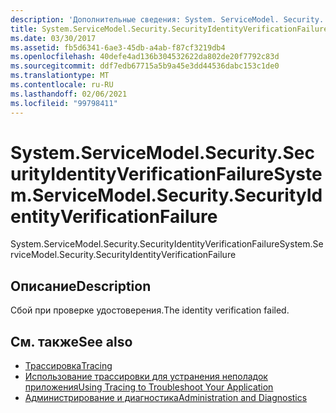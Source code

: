 ```yaml
---
description: 'Дополнительные сведения: System. ServiceModel. Security. Секуритидентитиверификатионфаилуре'
title: System.ServiceModel.Security.SecurityIdentityVerificationFailure
ms.date: 03/30/2017
ms.assetid: fb5d6341-6ae3-45db-a4ab-f87cf3219db4
ms.openlocfilehash: 40defe4ad136b304532622da802de20f7792c83d
ms.sourcegitcommit: ddf7edb67715a5b9a45e3dd44536dabc153c1de0
ms.translationtype: MT
ms.contentlocale: ru-RU
ms.lasthandoff: 02/06/2021
ms.locfileid: "99798411"
---
```

# <a name="systemservicemodelsecuritysecurityidentityverificationfailure"></a><span data-ttu-id="ec868-103">System.ServiceModel.Security.SecurityIdentityVerificationFailure</span><span class="sxs-lookup"><span data-stu-id="ec868-103">System.ServiceModel.Security.SecurityIdentityVerificationFailure</span></span>

<span data-ttu-id="ec868-104">System.ServiceModel.Security.SecurityIdentityVerificationFailure</span><span class="sxs-lookup"><span data-stu-id="ec868-104">System.ServiceModel.Security.SecurityIdentityVerificationFailure</span></span>  
  
## <a name="description"></a><span data-ttu-id="ec868-105">Описание</span><span class="sxs-lookup"><span data-stu-id="ec868-105">Description</span></span>  

 <span data-ttu-id="ec868-106">Сбой при проверке удостоверения.</span><span class="sxs-lookup"><span data-stu-id="ec868-106">The identity verification failed.</span></span>  
  
## <a name="see-also"></a><span data-ttu-id="ec868-107">См. также</span><span class="sxs-lookup"><span data-stu-id="ec868-107">See also</span></span>

- [<span data-ttu-id="ec868-108">Трассировка</span><span class="sxs-lookup"><span data-stu-id="ec868-108">Tracing</span></span>](index.md)
- [<span data-ttu-id="ec868-109">Использование трассировки для устранения неполадок приложения</span><span class="sxs-lookup"><span data-stu-id="ec868-109">Using Tracing to Troubleshoot Your Application</span></span>](using-tracing-to-troubleshoot-your-application.md)
- [<span data-ttu-id="ec868-110">Администрирование и диагностика</span><span class="sxs-lookup"><span data-stu-id="ec868-110">Administration and Diagnostics</span></span>](../index.md)
